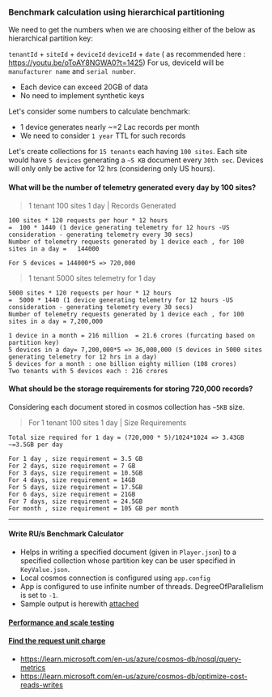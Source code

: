 ### Benchmark calculation using hierarchical partitioning

We need to get the numbers when we are choosing either of the below as hierarchical partition key:

`tenantId` + `siteId` + `deviceId`
`deviceId` + `date` ( as recommended here : https://youtu.be/oToAY8NGWA0?t=1425)
For us, deviceId will be `manufacturer name` and `serial number`.

- Each device can exceed 20GB of data
- No need to implement synthetic keys


Let's consider some numbers to calculate benchmark: 

- 1 device generates nearly ~=2 Lac records per month
- We need to consider `1 year` TTL for such records

Let's create collections for `15 tenants` each having `100 sites`.
Each site would have `5 devices` generating a `~5 KB` document every `30th sec`.
Devices will only only be active for 12 hrs (considering only US hours).

#### What will be the number of telemetry generated every day by 100 sites?

> 1 tenant 100 sites 1 day | Records Generated

```
100 sites * 120 requests per hour * 12 hours
=  100 * 1440 (1 device generating telemetry for 12 hours -US consideration - generating telemetry every 30 secs)
Number of telemetry requests generated by 1 device each , for 100 sites in a day =   144000
 
For 5 devices = 144000*5 => 720,000
```

> 1 tenant 5000 sites telemetry for 1 day

```
5000 sites * 120 requests per hour * 12 hours
=  5000 * 1440 (1 device generating telemetry for 12 hours -US consideration - generating telemetry every 30 secs)
Number of telemetry requests generated by 1 device each , for 100 sites in a day = 7,200,000
 
1 device in a month = 216 million  = 21.6 crores (furcating based on partition key)
5 devices in a day= 7,200,000*5 => 36,000,000 (5 devices in 5000 sites generating telemetry for 12 hrs in a day)
5 devices for a month : one billion eighty million (108 crores)
Two tenants with 5 devices each : 216 crores
```

#### What should be the storage requirements for storing 720,000 records?
Considering each document stored in cosmos collection has `~5KB` size.

> For 1 tenant 100 sites 1 day | Size Requirements

```
Total size required for 1 day = (720,000 * 5)/1024*1024 => 3.43GB ~=3.5GB per day
 
For 1 day , size requirement = 3.5 GB
For 2 days, size requirement = 7 GB
For 3 days, size requirement = 10.5GB
For 4 days, size requirement = 14GB
For 5 days, size requirement = 17.5GB
For 6 days, size requirement = 21GB
For 7 days, size requirement = 24.5GB
For month , size requirement = 105 GB per month
```

---

#### Write RU/s Benchmark Calculator

- Helps in writing a specified document (given in `Player.json`) to a specified collection whose partition key can be user specified in `KeyValue.json`.
- Local cosmos connection is configured using `app.config`
- App is configured to use infinite number of threads. DegreeOfParallelism is set to `-1`.
- Sample output is herewith [attached](https://github.com/napsterhopes/AZ/blob/main/CosmosDB/Benchmark_Calculation/Output_1_Site_5_Devices_7200_docs.log)

#### [Performance and scale testing](https://learn.microsoft.com/en-us/azure/cosmos-db/nosql/performance-testing?WT.mc_id=docs-azuredevtips-azureappsdev)
#### [Find the request unit charge](https://learn.microsoft.com/en-us/azure/cosmos-db/nosql/find-request-unit-charge?source=recommendations&tabs=dotnetv3)

- https://learn.microsoft.com/en-us/azure/cosmos-db/nosql/query-metrics
- https://learn.microsoft.com/en-us/azure/cosmos-db/optimize-cost-reads-writes




